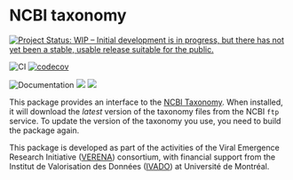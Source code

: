 # NCBI taxonomy

[![Project Status: WIP – Initial development is in progress, but there has not yet been a stable, usable release suitable for the public.](https://www.repostatus.org/badges/latest/wip.svg)](https://www.repostatus.org/#wip)

![CI](https://github.com/EcoJulia/NCBITaxonomy.jl/workflows/CI/badge.svg) [![codecov](https://codecov.io/gh/EcoJulia/NCBITaxonomy.jl/branch/master/graph/badge.svg)](https://codecov.io/gh/EcoJulia/NCBITaxonomy.jl)

![Documentation](https://github.com/EcoJulia/NCBITaxonomy.jl/workflows/Documentation/badge.svg) [![](https://img.shields.io/badge/docs-stable-blue.svg)](https://ecojulia.github.io/NCBITaxonomy.jl/stable) [![](https://img.shields.io/badge/docs-dev-blue.svg)](https://ecojulia.github.io/NCBITaxonomy.jl/dev)

This package provides an interface to the [NCBI Taxonomy][ncbitax]. When
installed, it will download the *latest* version of the taxonomy files from the
NCBI `ftp` service. To update the version of the taxonomy you use, you need to
build the package again.

[ncbitax]: https://www.ncbi.nlm.nih.gov/taxonomy

This package is developed as part of the activities of the Viral Emergence
Research Initiative ([VERENA][verena]) consortium, with financial support from
the Institut de Valorisation des Données ([IVADO][ivado]) at Université de
Montréal.

[verena]: https://www.viralemergence.org/
[ivado]: https://ivado.ca/en/
